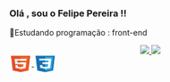 ### Olá , sou o Felipe Pereira !!

🌱Estudando programação : front-end



 <div align="center">
  <a href="https://github.com/rafaballerini">
  <img height="180em" src="https://github-readme-stats.vercel.app/api?username=Felipesv1&show_icons=true&theme=merko&include_all_commits=true&count_private=true"/>
  <img height="180em" src="https://github-readme-stats.vercel.app/api/top-langs/?username=Felipesv1&layout=compact&langs_count=7&theme=merko"/>
</div>

  <img align="center" alt="bigo-HTML" height="30" width="40" src="https://raw.githubusercontent.com/devicons/devicon/master/icons/html5/html5-original.svg">
  <img align="center" alt="bigo-CSS" height="30" width="40" src="https://raw.githubusercontent.com/devicons/devicon/master/icons/css3/css3-original.svg">
 
